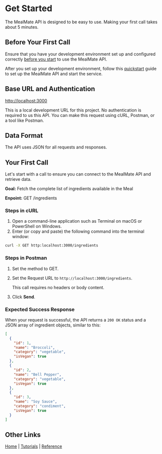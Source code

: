 # Get Started

The MealMate API is designed to be easy to use. Making your first call takes about 5 minutes.

## Before Your First Call

Ensure that you have your development environment set up and configured correctly [before you start][def] to use the MealMate API.

After you set up your development environment, follow this [quickstart](mmquickstart.md) guide to set up the MealMate API and start the service.

## Base URL and Authentication

<http://localhost:3000>

This is a local development URL for this project.
No authentication is required to us this API. You can make this request using cURL, Postman, or a tool like Postman.

## Data Format

The API uses JSON for all requests and responses.

## Your First Call

Let's start with a call to ensure you can connect to the MealMate API and retrieve data.

**Goal:** Fetch the complete list of ingredients available in the Meal

**Enpoint:** GET /ingredients

### Steps in cURL

1. Open a command-line application such as Terminal on macOS or PowerShell on Windows.
2. Enter (or copy and paste) the following command into the terminal window:

```Bash
curl -X GET http:localhost:3000/ingredients
```

### Steps in Postman

1. Set the method to GET.
2. Set the Request URL to `http://localhost:3000/ingredients`.

    This call requires no headers or body content.
3. Click **Send**.

### Expected Success Response

When your request is successful, the API returns a `200 OK` status and a JSON array of ingredient objects, similar to this:

```JSON
[
  { 
    "id": 1, 
    "name": "Broccoli", 
    "category": "vegetable", 
    "isVegan": true 
  },
  { 
    "id": 2, 
    "name": "Bell Pepper", 
    "category": "vegetable", 
    "isVegan": true 
  },
  { 
    "id": 3, 
    "name": "Soy Sauce", 
    "category": "condiment", 
    "isVegan": true 
  }
]
```

## Other Links

[Home](../index.md) | [Tutorials](../mmtutorial.md) | [Reference](../reference/)

[def]: mmbefore-you-start.md
